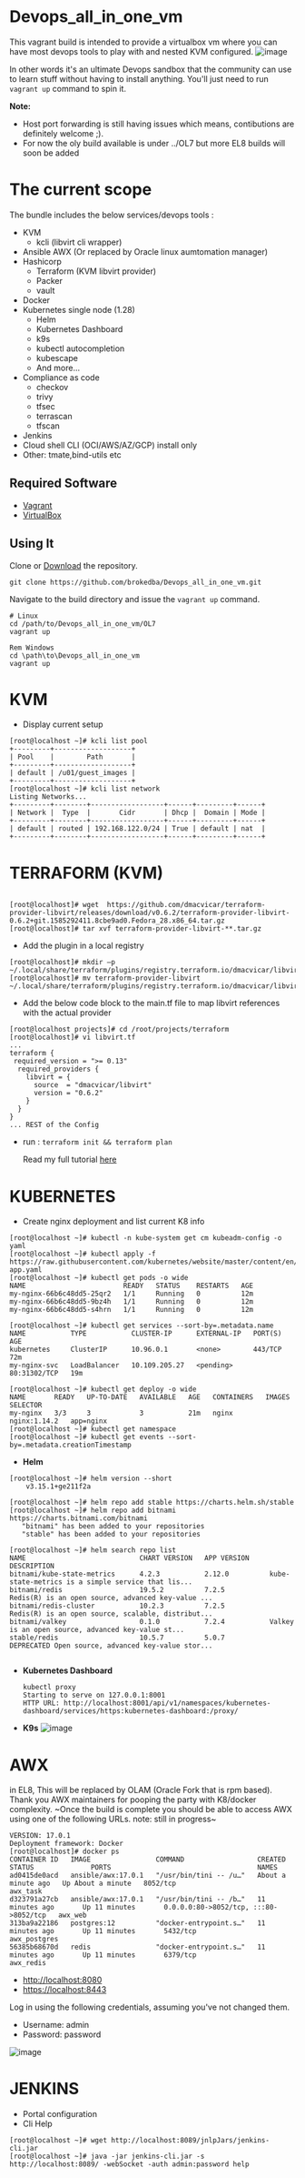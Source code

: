 # Devops_all_in_one_vm
This vagrant build is intended to provide a virtualbox vm where you can have most devops tools to play with and nested KVM configured.
![image](https://user-images.githubusercontent.com/29458929/133898614-ab96bba8-21e1-4f04-9b78-42f0242b71ec.png)

 
In other words it's an ultimate Devops sandbox that the community can use to learn stuff without having to install anything. You'll just need to run `vagrant up` command to spin it.

**Note:** 
  - Host port forwarding is still having issues which means, contibutions are definitely welcome ;).
  - For now the oly build available is under ../OL7  but more EL8 builds will soon be added
 


# The current scope 
 The bundle includes the below services/devops tools :
- KVM
  - kcli (libvirt cli wrapper)
- Ansible AWX (Or replaced by Oracle linux aumtomation manager)
- Hashicorp
  - Terraform (KVM libvirt provider)
  - Packer
  - vault
- Docker
- Kubernetes single node (1.28)
  - Helm
  - Kubernetes Dashboard
  - k9s
  - kubectl autocompletion
  - kubescape
  - And more...
- Compliance as code
  - checkov
  - trivy
  - tfsec
  - terrascan
  - tfscan  
- Jenkins
- Cloud shell CLI (OCI/AWS/AZ/GCP) install only
- Other: tmate,bind-utils etc


## Required Software

* [Vagrant](https://www.vagrantup.com/downloads.html)
* [VirtualBox](https://www.virtualbox.org/wiki/Downloads)

## Using It

Clone or [Download](https://github.com/brokedba/devops_all_in_one/archive/master.zip) the repository.

```
git clone https://github.com/brokedba/Devops_all_in_one_vm.git
```

Navigate to the build directory and issue the `vagrant up` command.

```
# Linux
cd /path/to/Devops_all_in_one_vm/OL7
vagrant up

Rem Windows
cd \path\to\Devops_all_in_one_vm
vagrant up
```
# KVM
- Display current setup
```
[root@localhost ~]# kcli list pool
+---------+-------------------+
| Pool    |        Path       |
+---------+-------------------+
| default | /u01/guest_images |
+---------+-------------------+
[root@localhost ~]# kcli list network
Listing Networks...
+---------+--------+------------------+------+---------+------+
| Network |  Type  |       Cidr       | Dhcp |  Domain | Mode |
+---------+--------+------------------+------+---------+------+
| default | routed | 192.168.122.0/24 | True | default | nat  |
+---------+--------+------------------+------+---------+------+
```
# TERRAFORM (KVM)
```

[root@localhost]# wget  https://github.com/dmacvicar/terraform-provider-libvirt/releases/download/v0.6.2/terraform-provider-libvirt-0.6.2+git.1585292411.8cbe9ad0.Fedora_28.x86_64.tar.gz
[root@localhost]# tar xvf terraform-provider-libvirt-**.tar.gz
```
- Add the plugin in a local registry
```
[root@localhost]# mkdir –p ~/.local/share/terraform/plugins/registry.terraform.io/dmacvicar/libvirt/0.6.2/linux_amd64
[root@localhost]# mv terraform-provider-libvirt ~/.local/share/terraform/plugins/registry.terraform.io/dmacvicar/libvirt/0.6.2/linux_amd64
```
- Add the below code block to the main.tf file to map libvirt references with the actual provider
```
[root@localhost projects]# cd /root/projects/terraform
[root@localhost]# vi libvirt.tf
...
terraform {
 required_version = ">= 0.13"
  required_providers {
    libvirt = {
      source  = "dmacvicar/libvirt"
      version = "0.6.2"
    }
  }
}
... REST of the Config
```
- run :
  `terraform init && terraform plan`

  Read my full tutorial [here](http://www.brokedba.com/2021/12/terraform-for-dummies-part-5-terraform.html)
  
# KUBERNETES
- Create nginx deployment and list current K8 info
```
[root@localhost ~]# kubectl -n kube-system get cm kubeadm-config -o yaml
[root@localhost ~]# kubectl apply -f https://raw.githubusercontent.com/kubernetes/website/master/content/en/examples/application/nginx-app.yaml
[root@localhost ~]# kubectl get pods -o wide
NAME                        READY   STATUS    RESTARTS   AGE
my-nginx-66b6c48dd5-25qr2   1/1     Running   0          12m
my-nginx-66b6c48dd5-9bz4h   1/1     Running   0          12m
my-nginx-66b6c48dd5-s4hrn   1/1     Running   0          12m

[root@localhost ~]# kubectl get services --sort-by=.metadata.name
NAME           TYPE           CLUSTER-IP      EXTERNAL-IP   PORT(S)        AGE
kubernetes     ClusterIP      10.96.0.1       <none>        443/TCP        72m
my-nginx-svc   LoadBalancer   10.109.205.27   <pending>     80:31302/TCP   19m

[root@localhost ~]# kubectl get deploy -o wide
NAME       READY   UP-TO-DATE   AVAILABLE   AGE   CONTAINERS   IMAGES         SELECTOR
my-nginx   3/3     3            3           21m   nginx        nginx:1.14.2   app=nginx
[root@localhost ~]# kubectl get namespace
[root@localhost ~]# kubectl get events --sort-by=.metadata.creationTimestamp
```
  - **Helm**
```
[root@localhost ~]# helm version --short
    v3.15.1+ge211f2a

[root@localhost ~]# helm repo add stable https://charts.helm.sh/stable
[root@localhost ~]# helm repo add bitnami https://charts.bitnami.com/bitnami
   "bitnami" has been added to your repositories
   "stable" has been added to your repositories

[root@localhost ~]# helm search repo list
NAME                            CHART VERSION   APP VERSION     DESCRIPTION
bitnami/kube-state-metrics      4.2.3           2.12.0          kube-state-metrics is a simple service that lis...
bitnami/redis                   19.5.2          7.2.5           Redis(R) is an open source, advanced key-value ...
bitnami/redis-cluster           10.2.3          7.2.5           Redis(R) is an open source, scalable, distribut...
bitnami/valkey                  0.1.0           7.2.4           Valkey is an open source, advanced key-value st...
stable/redis                    10.5.7          5.0.7           DEPRECATED Open source, advanced key-value stor...
    
```
  - **Kubernetes Dashboard**
    ```
    kubectl proxy
    Starting to serve on 127.0.0.1:8001
    HTTP URL: http://localhost:8001/api/v1/namespaces/kubernetes-dashboard/services/https:kubernetes-dashboard:/proxy/
    
    ```
 - **K9s**
![image](https://github.com/brokedba/Devops_all_in_one_vm/assets/29458929/539f42f4-2138-4da9-bbc2-0fb2acff69b0)

    
# AWX  
 in EL8, This will be replaced by OLAM (Oracle Fork that is rpm based). Thank you AWX maintainers for pooping the party with K8/docker complexity.
~Once the build is complete you should be able to access AWX using one of the following URLs. note: still in progress~
```
VERSION: 17.0.1   
Deployment framework: Docker
[root@localhost]# docker ps
CONTAINER ID   IMAGE                COMMAND                  CREATED              STATUS              PORTS                                    NAMES
ad0415de0acd   ansible/awx:17.0.1   "/usr/bin/tini -- /u…"   About a minute ago   Up About a minute   8052/tcp                                awx_task
d323791a27cb   ansible/awx:17.0.1   "/usr/bin/tini -- /b…"   11 minutes ago       Up 11 minutes       0.0.0.0:80->8052/tcp, :::80->8052/tcp   awx_web
313ba9a22186   postgres:12          "docker-entrypoint.s…"   11 minutes ago       Up 11 minutes       5432/tcp                                awx_postgres
56385b68670d   redis                "docker-entrypoint.s…"   11 minutes ago       Up 11 minutes       6379/tcp                                awx_redis
```

* [http://localhost:8080](http://localhost:8080)
* [https://localhost:8443](https://localhost:8443)

Log in using the following credentials, assuming you've not changed them.

* Username: admin
* Password: password

![image](https://github.com/brokedba/Devops_all_in_one_vm/assets/29458929/b17662d7-9345-43a1-90bd-9dc4df5b007d)


# JENKINS
- Portal configuration
- Cli Help
```
[root@localhost ~]# wget http://localhost:8089/jnlpJars/jenkins-cli.jar
[root@localhost ~]# java -jar jenkins-cli.jar -s http://localhost:8089/ -webSocket -auth admin:password help
```
